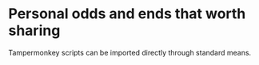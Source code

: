 # Personal odds and ends that worth sharing

Tampermonkey scripts can be imported directly through standard means.